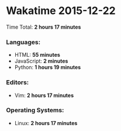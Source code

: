 # Wakatime 2015-12-22

Time Total: **2 hours 17 minutes**

### Languages:
- HTML: **55 minutes** 
- JavaScript: **2 minutes** 
- Python: **1 hours 19 minutes** 

### Editors:
- Vim: **2 hours 17 minutes** 

### Operating Systems:
- Linux: **2 hours 17 minutes** 


